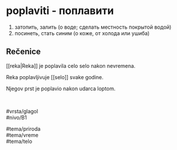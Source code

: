 # poplaviti - поплавити

1. затопить, залить (о воде; сделать местность покрытой водой)  
2. посинеть, стать синим (о коже, от холода или ушиба)

## Rečenice

[[reka|Reka]] je poplavila celo selo nakon nevremena.

Reka poplavljivuje [[selo]] svake godine.

Njegov prst je poplavio nakon udarca loptom.

<br>

#vrsta/glagol  
#nivo/B1  

#tema/priroda  
#tema/vreme  
#tema/telo  
